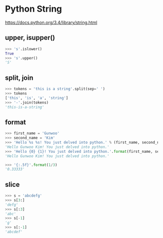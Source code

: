 # Python String

https://docs.python.org/3.4/library/string.html

## upper, isupper()

```python
>>> 's'.islower()
True
>>> 's'.upper()
'S'
```

## split, join

```python
>>> tokens = 'this is a string'.split(sep=' ')
>>> tokens
['this', 'is', 'a', 'string']
>>> '-'.join(tokens)
'this-is-a-string'
```

## format

```python
>>> first_name = 'Gunwoo'
>>> second_name = 'Kim'
>>> 'Hello %s %s! You just delved into python.' % (first_name, second_name)
'Hello Gunwoo Kim! You just delved into python.'
>>> 'Hello {0} {1}! You just delved into python.'.format(first_name, second_name)
'Hello Gunwoo Kim! You just delved into python.'
```

```python
>>> '{:.5f}'.format(1/3)
'0.33333'
```

## slice

```python
>>> s = 'abcdefg'
>>> s[3:]
'defg'
>>> s[:3]
'abc'
>>> s[-1]
'g'
>>> s[:-1]
'abcdef'
```
